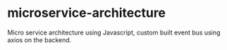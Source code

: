 # microservice-architecture
Micro service architecture using Javascript, custom built event bus using axios on the backend.
